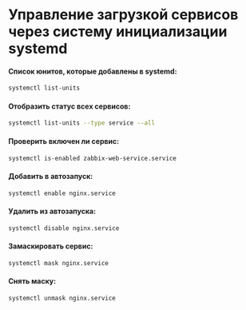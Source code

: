 # Управление загрузкой сервисов через систему инициализации systemd

#### Список юнитов, которые добавлены в systemd:
```bash
systemctl list-units
```
#### Отобразить статус всех сервисов:
```bash
systemctl list-units --type service --all
```
#### Проверить включен ли сервис:
```bash
systemctl is-enabled zabbix-web-service.service
```
#### Добавить в автозапуск:
```bash
systemctl enable nginx.service
```
#### Удалить из автозапуска:
```bash
systemctl disable nginx.service
```


#### Замаскировать сервис:
```bash
systemctl mask nginx.service
```
#### Снять маску:
```bash
systemctl unmask nginx.service
```
